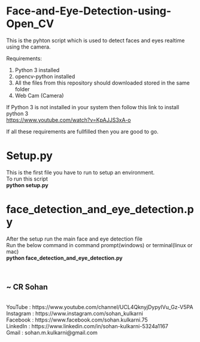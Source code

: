 # Face-and-Eye-Detection-using-Open_CV
This is the pyhton script which is used to detect faces and eyes realtime using the camera.

 Requirements:
  1) Python 3 installed
  2) opencv-python installed
  3) All the files from this repository should downloaded stored in the same folder
  4) Web Cam (Camera)

 If Python 3 is not installed in your system then follow this link to install python 3<br>
https://www.youtube.com/watch?v=KpAJJS3xA-o

 If all these requirements are fullfilled then you are good to go.

<h1>Setup.py</h1>
 This is the first file you have to run to setup an environment.<br>
 To run this script<br>
<b>python setup.py</b>

<h1>face_detection_and_eye_detection.py</h1>
 After the setup run the main face and eye detection file<br>
 Run the below command in command prompt(windows) or terminal(linux or mac) <br>
<b>python face_detection_and_eye_detection.py</b>
<br><br><br>

<h3><big>~ CR Sohan</big></h3><br>
YouTube : https://www.youtube.com/channel/UCL4QknyjDypyIVu_Gz-V5PA<br>
Instagram : https://www.instagram.com/sohan_kulkarni<br>
Facebook : https://www.facebook.com/sohan.kulkarni.75<br>
LinkedIn : https://www.linkedin.com/in/sohan-kulkarni-5324a1167<br>
Gmail : sohan.m.kulkarni@gmail.com
